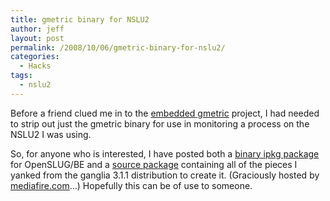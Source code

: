 ```yaml
---
title: gmetric binary for NSLU2
author: jeff
layout: post
permalink: /2008/10/06/gmetric-binary-for-nslu2/
categories:
  - Hacks
tags:
  - nslu2
---
```


Before a friend clued me in to the [embedded gmetric][1] project, I had needed to strip out just the gmetric binary for use in monitoring a process on the NSLU2 I was using.

 [1]: http://code.google.com/p/embeddedgmetric/

So, for anyone who is interested, I have posted both a [binary ipkg package][2] for OpenSLUG/BE and a [source package][3] containing all of the pieces I yanked from the ganglia 3.1.1 distribution to create it. (Graciously hosted by [mediafire.com][4]…) Hopefully this can be of use to someone.

 [2]: http://www.mediafire.com/file/ixjnx2sjwue/gmetric_3.1.1_1.armv5teb.ipk
 [3]: http://www.mediafire.com/file/wdnlyyyr6wi/gmetric-src-3.1.1.tar.bz2
 [4]: http://www.mediafire.com/
